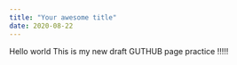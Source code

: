 ```yaml
---
title: "Your awesome title"
date: 2020-08-22
---
```

Hello world
This is my new draft GUTHUB page
practice !!!!!
